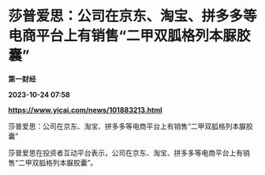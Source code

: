 # 莎普爱思：公司在京东、淘宝、拼多多等电商平台上有销售“二甲双胍格列本脲胶囊”
**第一财经**

**2023-10-24 07:58**

**https://www.yicai.com/news/101883213.html**

莎普爱思：公司在京东、淘宝、拼多多等电商平台上有销售“二甲双胍格列本脲胶囊”

莎普爱思在投资者互动平台表示，公司在京东、淘宝、拼多多等电商平台上有销售“二甲双胍格列本脲胶囊”。